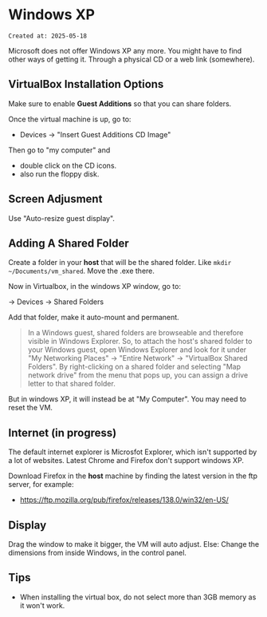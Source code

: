 # Windows XP

```
Created at: 2025-05-18
```

Microsoft does not offer Windows XP any more. You might have to find other ways
of getting it. Through a physical CD or a web link (somewhere).

## VirtualBox Installation Options

Make sure to enable **Guest Additions** so that you can share folders.

Once the virtual machine is up, go to:

- Devices -> "Insert Guest Additions CD Image"

Then go to "my computer" and
- double click on the CD icons.
- also run the floppy disk.

## Screen Adjusment

Use "Auto-resize guest display".

## Adding A Shared Folder

Create a folder in your **host** that will be the shared folder. Like
`mkdir ~/Documents/vm_shared`. Move the .exe there.

Now in Virtualbox, in the windows XP window, go to:

-> Devices -> Shared Folders

Add that folder, make it auto-mount and permanent.

> In a Windows guest, shared folders are browseable and therefore visible in
> Windows Explorer. So, to attach the host's shared folder to your Windows
> guest, open Windows Explorer and look for it under "My Networking Places" ->
> "Entire Network" -> "VirtualBox Shared Folders". By right-clicking on a
> shared folder and selecting "Map network drive" from the menu that pops up,
> you can assign a drive letter to that shared folder.

But in windows XP, it will instead be at "My Computer".
You may need to reset the VM.

## Internet (in progress)

The default internet explorer is Microsfot Explorer, which isn't supported by
a lot of websites. Latest Chrome and Firefox don't support windows XP.

Download Firefox in the **host** machine by finding the
latest version in the ftp server, for example:

- https://ftp.mozilla.org/pub/firefox/releases/138.0/win32/en-US/

## Display

Drag the window to make it bigger, the VM will auto adjust. Else:
Change the dimensions from inside Windows, in the control panel.

## Tips

- When installing the virtual box, do not select more than 3GB memory as it
  won't work.
